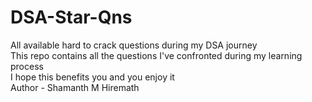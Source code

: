 # DSA-Star-Qns
All available hard to crack questions during my DSA journey <br>
This repo contains all the questions I've confronted during my learning process <br>
I hope this benefits you and you enjoy it <br>
Author - Shamanth M Hiremath